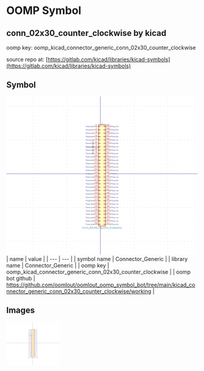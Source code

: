 # OOMP Symbol  
## conn_02x30_counter_clockwise  by kicad  
  
oomp key: oomp_kicad_connector_generic_conn_02x30_counter_clockwise  
  
source repo at: [https://gitlab.com/kicad/libraries/kicad-symbols](https://gitlab.com/kicad/libraries/kicad-symbols)  
## Symbol  
  
[![working.png](working_600.png)](working.png)  
| name | value | 
| --- | --- | 
| symbol name | Connector_Generic | 
| library name | Connector_Generic | 
| oomp key | oomp_kicad_connector_generic_conn_02x30_counter_clockwise | 
| oomp bot github | https://github.com/oomlout/oomlout_oomp_symbol_bot/tree/main/kicad_connector_generic_conn_02x30_counter_clockwise/working | 
## Images  
  
[![working.png](working_140.png)](working.png)  
